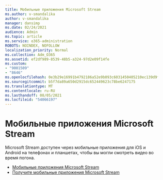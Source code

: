 ```yaml
---
title: Мобильные приложения Microsoft Stream
ms.author: v-smandalika
author: v-smandalika
manager: dansimp
ms.date: 02/24/2021
audience: Admin
ms.topic: article
ms.service: o365-administration
ROBOTS: NOINDEX, NOFOLLOW
localization_priority: Normal
ms.collection: Adm_O365
ms.assetid: ef2df989-8539-48b5-a324-97d2e09f14fe
ms.custom:
- "9001509"
- "8646"
ms.openlocfilehash: 0e3b29e16991b4792186a52e9b093c6031450405210ec139d9ff7edcc706284e
ms.sourcegitcommit: b5f7da89a650d2915dc652449623c78be6247175
ms.translationtype: MT
ms.contentlocale: ru-RU
ms.lasthandoff: 08/05/2021
ms.locfileid: "54066197"
---
```

# <a name="microsoft-stream-mobile-apps"></a>Мобильные приложения Microsoft Stream

Microsoft Stream доступен через мобильные приложения для iOS и Android на телефонах и планшетах, чтобы вы могли смотреть видео во время погона.

- [Мобильные приложения Microsoft Stream](https://docs.microsoft.com/stream/mobile-apps-overview)
- [Получите мобильные приложения Microsoft Stream](https://docs.microsoft.com/stream/mobile-get-apps)
